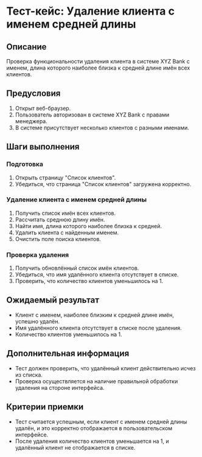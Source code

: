 # Тест-кейс: Удаление клиента с именем средней длины

## Описание
Проверка функциональности удаления клиента в системе XYZ Bank с именем, длина которого наиболее близка к средней длине имён всех клиентов.

## Предусловия
1. Открыт веб-браузер.
2. Пользователь авторизован в системе XYZ Bank с правами менеджера.
3. В системе присутствует несколько клиентов с разными именами.

## Шаги выполнения

### Подготовка
1. Открыть страницу "Список клиентов".
2. Убедиться, что страница "Список клиентов" загружена корректно.

### Удаление клиента с именем средней длины
1. Получить список имён всех клиентов.
2. Рассчитать среднюю длину имён.
3. Найти имя, длина которого наиболее близка к средней.
4. Удалить клиента с найденным именем.
5. Очистить поле поиска клиентов.

### Проверка удаления
1. Получить обновлённый список имён клиентов.
2. Убедиться, что имя удалённого клиента отсутствует в списке.
3. Проверить, что количество клиентов уменьшилось на 1.

## Ожидаемый результат
- Клиент с именем, наиболее близким к средней длине имён, успешно удалён.
- Имя удалённого клиента отсутствует в списке после удаления.
- Количество клиентов уменьшилось на 1.


## Дополнительная информация
- Тест должен проверить, что удалённый клиент действительно исчез из списка.
- Проверка осуществляется на наличие правильной обработки удаления на стороне интерфейса.

## Критерии приемки
- Тест считается успешным, если клиент с именем средней длины удалён, и это корректно отображается в пользовательском интерфейсе.
- После удаления количество клиентов уменьшается на 1, и удалённый клиент не отображается в списке.
